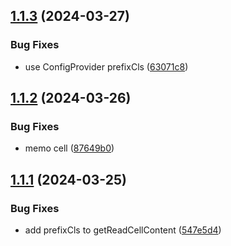 ## [1.1.3](https://github.com/linxianxi/antd-table-editable/compare/v1.1.2...v1.1.3) (2024-03-27)


### Bug Fixes

* use ConfigProvider prefixCls ([63071c8](https://github.com/linxianxi/antd-table-editable/commit/63071c863b3711fbc757ad6364bcff150ea28fb4))

## [1.1.2](https://github.com/linxianxi/antd-table-editable/compare/v1.1.1...v1.1.2) (2024-03-26)


### Bug Fixes

* memo cell ([87649b0](https://github.com/linxianxi/antd-table-editable/commit/87649b00f240db463d259fc214b4a3d53233f2f3))

## [1.1.1](https://github.com/linxianxi/antd-table-editable/compare/v1.1.0...v1.1.1) (2024-03-25)


### Bug Fixes

* add prefixCls to getReadCellContent ([547e5d4](https://github.com/linxianxi/antd-table-editable/commit/547e5d4a3160d9a5aa70a2e3e340b4c1568c2c1e))
